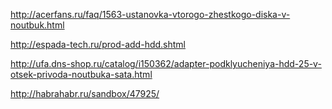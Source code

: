 http://acerfans.ru/faq/1563-ustanovka-vtorogo-zhestkogo-diska-v-noutbuk.html

http://espada-tech.ru/prod-add-hdd.shtml

http://ufa.dns-shop.ru/catalog/i150362/adapter-podklyucheniya-hdd-25-v-otsek-privoda-noutbuka-sata.html

http://habrahabr.ru/sandbox/47925/